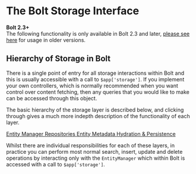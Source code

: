 # The Bolt Storage Interface

<p class="meta">
    <strong>Bolt 2.3+</strong><br>
    The following functionality is only available in Bolt 2.3 and later, 
    <a href="../content-fetching">please see here</a> for usage in older versions.
</p>

## Hierarchy of Storage in Bolt

There is a single point of entry for all storage interactions within Bolt and this is usually
accessible with a call to `$app['storage']`. If you implement your own controllers, which is
normally recommended when you want control over content fetching, then any queries that you
would like to make can be accessed through this object.

The basic hierarchy of the storage layer is described below, and clicking through gives a 
much more indepth description of the functionality of each layer.

<a class="button large expand docsintro layer" href="./entity-manager">
Entity Manager
</a>

<a class="button large expand docsintro layer" href="./repositories">
Repositories
</a>

<a class="button large expand docsintro layer" href="./entities">
Entity
</a>

<a class="button large expand docsintro layer" href="./entity-metadata">
Metadata
</a>

<a class="button large expand docsintro layer" href="./entity-transforms">
Hydration & Persistence
</a>

Whilst there are individual responsibilities for each of these layers, in practice you can
perform most normal search, insert, update and delete operations by interacting only with
the `EntityManager` which within Bolt is accessed with a call to `$app['storage']`.